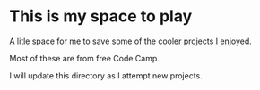 # This is my space to play 

A litle space for me to save some of the cooler projects I enjoyed. 

Most of these are from free Code Camp. 

I will update this directory as I attempt new projects. 
